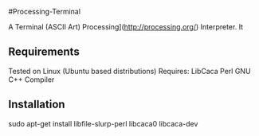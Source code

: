 #Processing-Terminal

A Terminal (ASCII Art) Processing](http://processing.org/) Interpreter. 
It 

## Requirements
Tested on Linux (Ubuntu based distributions)
Requires:
LibCaca
Perl
GNU C++ Compiler

## Installation
sudo apt-get install libfile-slurp-perl libcaca0 libcaca-dev
